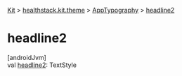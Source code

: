
[Kit](../../../kit.html) > [healthstack.kit.theme](../index.html) > [AppTypography](index.html) > [headline2](headline2.html)



# headline2



[androidJvm]\
val [headline2](headline2.html): TextStyle




